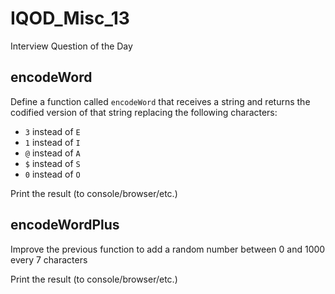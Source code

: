 # IQOD_Misc_13
Interview Question of the Day

## encodeWord

Define a function called ​`encodeWord`​ that receives a string and returns the codified version of that string replacing the following characters:
- `3` instead of `E`
- `1` instead of `I`
- `@` instead of `A`
- `$` instead of `S`
- `0` instead of `O`

Print the result (to console/browser/etc.)

## encodeWordPlus

Improve the previous function to add a random number between 0 and 1000 every 7 characters 

Print the result (to console/browser/etc.)

